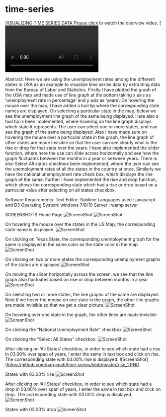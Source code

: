 # time-series

VISUALIZING TIME SERIES DATA
Please click to watch the overview video.
[![ScreenShot](https://github.com/narnimah/time-series/blob/master/time-series%20video.webm)

Abstract: Here we are using the unemployment rates among the different states in USA as an example to visualize time series data by extracting data from the Bureau of Labor and Statistics. Firstly I have plotted the graph of the USA map and made use of line graph at the bottom taking x axis as ‘unemployment rate in percentage’ and y axis as ‘years’. On hovering the mouse over the map, I have added a tool tip where the corresponding state names are displayed.
 On selecting a particular state in the map, below we see the unemployment line graph of the same being displayed. Here also a tool tip is been implemented, where hovering on the line graph displays which state it represents. The user can select one or more states, and can see the graph of the same being displayed. 
Also I have made sure on hovering the mouse over a particular state in the graph, the line graph of other states are made invisible so that the user can see clearly what is the rise or drop for that state over the years. I have also implemented the slider function, where here the use can slide across horizontally and see how the graph fluctuates between the months in a year or between years.
There is also Select All states checkbox been implemented, where the user can see the unemployment rates of all the states in the country at once. Similarly we have the national unemployment rate check box, which displays the line graph of the same.
Further I have implemented the rise and drop function, which shows the corresponding state which had a rise or drop based on a particular value after selecting on all states checkbox. 

Software Requirements:
Text Editor: Sublime
Languages used : javascript and D3 
Operating System: windows 7/8/10
Server : wamp server

SCREENSHOTS
Home Page 
![ScreenShot](https://github.com/narnimah/time-series/blob/master/home_pg_1.PNG)
![ScreenShot](https://github.com/narnimah/time-series/blob/master/home_pg_2.PNG)

On hovering the mouse over the states in the US Map, the corresponding state name is displayed.
![ScreenShot](https://github.com/narnimah/time-series/blob/master/state_name.png)

On clicking on Texas State, the corresponding unemployment graph for the same is displayed in the same color as the state color in the map
![ScreenShot](https://github.com/narnimah/time-series/blob/master/state_linegraph.png)

On clicking on two or more states the corresponding unemployment graphs of the states are displayed
![ScreenShot](https://github.com/narnimah/time-series/blob/master/multiple_lines.PNG)

On moving the slider horizontally across the screen, we see that the line graph also fluctuates based on rise or drop between months in a year
![ScreenShot](https://github.com/narnimah/time-series/blob/master/slider.PNG)

On selecting two or more states, the line graphs of the same are displayed. Next if we hover the mouse on one state in the graph, the other line graphs are made invisible so that we get a clear picture.
![ScreenShot](https://github.com/narnimah/time-series/blob/master/invisible_1.PNG)

On hovering over one state in the graph, the other lines are made invisible
![ScreenShot](https://github.com/narnimah/time-series/blob/master/invisible_2.png)

On clicking the “National Unemployment Rate” checkbox 
![ScreenShot](https://github.com/narnimah/time-series/blob/master/nationalunemp.PNG)

On clicking the “Select All States” checkbox. 
![ScreenShot](https://github.com/narnimah/time-series/blob/master/selectall.PNG)

After clicking on ‘All States’ checkbox, in order to see which state had a rise in 03.00% over span of years, I enter the same in text box and click on rise. The corresponding state with 03.00% rise is displayed.
![ScreenShot](https://github.com/narnimah/time-series/blob/master/rise_1.PNG

States with 03.00% rise
![ScreenShot](https://github.com/narnimah/time-series/blob/master/rise_2.PNG)

After clicking on ‘All States’ checkbox, in order to see which state had a drop in 03.00% over span of years, I enter the same in text box and click on drop. The corresponding state with 03.00% drop is displayed.
![ScreenShot](https://github.com/narnimah/time-series/blob/master/drop_1.PNG)

States with 03.00% drop
![ScreenShot](https://github.com/narnimah/time-series/blob/master/drop_2.PNG)







